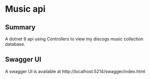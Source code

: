 # Music api

## Summary

A dotnet 9 api using Controllers to view my discogs music collection database.

## Swagger UI

A swagger UI is available at http://localhost:5214/swagger/index.html
